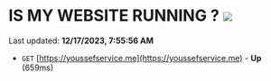 # IS MY WEBSITE RUNNING ? [![](https://img.shields.io/static/v1?label=Sponsor&message=%E2%9D%A4&logo=GitHub&color=%23fe8e86)](https://github.com/sponsors/<username>)

Last updated: **12/17/2023, 7:55:56 AM**

- `GET` [https://youssefservice.me](https://youssefservice.me) - **Up** (659ms)
